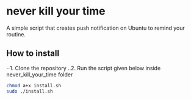 # never kill your time
A simple script that creates push notification on Ubuntu to remind your routine.

## How to install
⋅⋅1. Clone the repository 
..2. Run the script given below inside never_kill_your_time folder
  ```bash
  chmod a+x install.sh
  sudo ./install.sh
  ```



